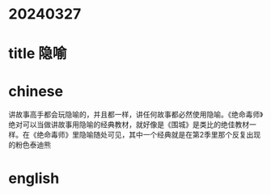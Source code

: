 
# 20240327

# title 隐喻

# chinese 

讲故事高手都会玩隐喻的，并且都一样，讲任何故事都必然使用隐喻。《绝命毒师》绝对可以当做讲故事用隐喻的经典教材，就好像是《围城》是类比的绝佳教材一样。在《绝命毒师》里隐喻随处可见，其中一个经典就是在第2季里那个反复出现的粉色泰迪熊

# english

